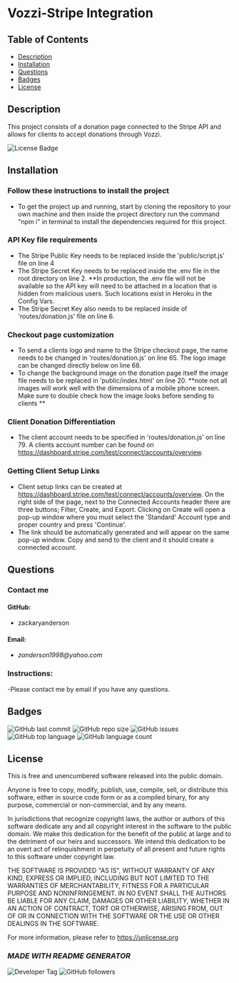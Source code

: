 # Vozzi-Stripe Integration

  ## Table of Contents

  * [Description](#description)  
  * [Installation](#installation)  
  * [Questions](#questions)  
  * [Badges](#badges)  
  * [License](#license)  


  ## Description

  This project consists of a donation page connected to the Stripe API and allows for clients to accept donations through Vozzi.
  
  ![License Badge](https://img.shields.io/badge/license-Unlicense-brightgreen)
  

  
  ## Installation
    
  ### Follow these instructions to install the project
  - To get the project up and running, start by cloning the repository to your own machine and then inside the project directory run the command "npm i" in terminal to install the dependencies required for this project.

  ### API Key file requirements
  - The Stripe Public Key needs to be replaced inside the 'public/script.js' file on line 4
  - The Stripe Secret Key needs to be replaced inside the .env file in the root directory on line 2. 
        **In production, the .env file will not be available so the API key will need to be attached in a location that is hidden from malicious users. Such locations exist in Heroku in the Config Vars. 
   - The Stripe Secret Key also needs to be replaced inside of 'routes/donation.js' file on line 6.

   ### Checkout page customization
   - To send a clients logo and name to the Stripe checkout page, the name needs to be changed in 'routes/donation.js' on line 65. The logo image can be changed directly below on line 68.
   - To change the background image on the donation page itself the image file needs to be replaced in 'public/index.html' on line 20. **note not all images will work well with the dimensions of a mobile phone screen. Make sure to double check how the image looks before sending to clients **
   
   ### Client Donation Differentiation
   - The client account needs to be specified in 'routes/donation.js' on line 79. A clients account number can be found on https://dashboard.stripe.com/test/connect/accounts/overview.

   ### Getting Client Setup Links
   - Client setup links can be created at https://dashboard.stripe.com/test/connect/accounts/overview. On the right side of the page, next to the Connected Accounts header there are three buttons; Filter, Create, and Export. Clicking on Create will open a pop-up window where you must select the 'Standard' Account type and proper country and press 'Continue'.
   - The link should be automatically generated and will appear on the same pop-up window. Copy and send to the client and it should create a connected account. 
  

  ## Questions
    
  ### Contact me
  #### GitHub:
  - zackaryanderson
  #### Email:
  - _zanderson1998@yahoo.com_
  ### Instructions:
  -Please contact me by email if you have any questions.

  
  ## Badges

  ![GitHub last commit](https://img.shields.io/github/last-commit/zackaryanderson/vozzi-stripe)
  ![GitHub repo size](https://img.shields.io/github/repo-size/zackaryanderson/vozzi-stripe)
  ![GitHub issues](https://img.shields.io/github/issues/zackaryanderson/vozzi-stripe)
  ![GitHub top language](https://img.shields.io/github/languages/top/zackaryanderson/vozzi-stripe) ![GitHub language count](https://img.shields.io/github/languages/count/zackaryanderson/vozzi-stripe)
  

  
  ## License
  This is free and unencumbered software released into the public domain.

  Anyone is free to copy, modify, publish, use, compile, sell, or
  distribute this software, either in source code form or as a compiled
  binary, for any purpose, commercial or non-commercial, and by any
  means.

  In jurisdictions that recognize copyright laws, the author or authors
  of this software dedicate any and all copyright interest in the
  software to the public domain. We make this dedication for the benefit
  of the public at large and to the detriment of our heirs and
  successors. We intend this dedication to be an overt act of
  relinquishment in perpetuity of all present and future rights to this
  software under copyright law.

  THE SOFTWARE IS PROVIDED "AS IS", WITHOUT WARRANTY OF ANY KIND,
  EXPRESS OR IMPLIED, INCLUDING BUT NOT LIMITED TO THE WARRANTIES OF
  MERCHANTABILITY, FITNESS FOR A PARTICULAR PURPOSE AND NONINFRINGEMENT.
  IN NO EVENT SHALL THE AUTHORS BE LIABLE FOR ANY CLAIM, DAMAGES OR
  OTHER LIABILITY, WHETHER IN AN ACTION OF CONTRACT, TORT OR OTHERWISE,
  ARISING FROM, OUT OF OR IN CONNECTION WITH THE SOFTWARE OR THE USE OR
  OTHER DEALINGS IN THE SOFTWARE.

  For more information, please refer to <https://unlicense.org>
    

  

  ### _MADE WITH README GENERATOR_
  ![Developer Tag](https://img.shields.io/badge/Developed%20By%3A-Zack%20Anderson-orange)
  ![GitHub followers](https://img.shields.io/github/followers/zackaryanderson?style=social)
        
